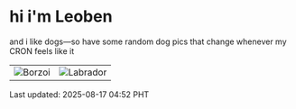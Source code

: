 # hi i'm Leoben

and i like dogs—so have some random dog pics that change whenever my CRON feels like it

|  |  |
|--------|----------|
| ![Borzoi](https://random-dog-vercel.vercel.app/api/random-borzoi?v=1755377559) | ![Labrador](https://random-dog-vercel.vercel.app/api/random-labrador?v=1755377559) |

Last updated: 2025-08-17 04:52 PHT

